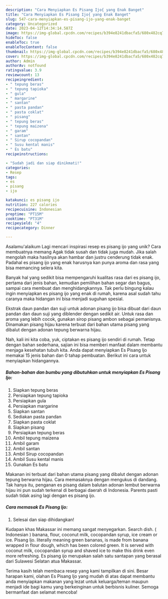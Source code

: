 ```yaml
---
description: "Cara Menyiapkan Es Pisang Ijo{ yang Enak Banget"
title: "Cara Menyiapkan Es Pisang Ijo{ yang Enak Banget"
slug: 547-cara-menyiapkan-es-pisang-ijo-yang-enak-banget
category: Uncategorized
date: 2023-04-12T14:34:14.587Z
image: https://img-global.cpcdn.com/recipes/b394e8241dbacfa5/680x482cq70/es-pisang-ijo-foto-resep-utama.jpg
hideToc: false
enableToc: true
enableTocContent: false
thumbnail: https://img-global.cpcdn.com/recipes/b394e8241dbacfa5/680x482cq70/es-pisang-ijo-foto-resep-utama.jpg
cover: https://img-global.cpcdn.com/recipes/b394e8241dbacfa5/680x482cq70/es-pisang-ijo-foto-resep-utama.jpg
author: Admin
authorAv: notfound
ratingvalue: 3.9
reviewcount: 13
recipeingredient:
- " tepung beras"
- " tepung tapioka"
- " gula"
- " margarine"
- " santan"
- " pasta pandan"
- " pasta coklat"
- " pisang"
- " tepung beras"
- " tepung maizena"
- " garam"
- " santan"
- " Sirup cocopandan"
- " Susu kental manis"
- " Es batu"
recipeinstructions:

- "Sudah jadi dan siap dinikmati!"
categories:
- Resep
tags:
- es
- pisang
- ijo

katakunci: es pisang ijo 
nutrition: 227 calories
recipecuisine: Indonesian
preptime: "PT15M"
cooktime: "PT31M"
recipeyield: "4"
recipecategory: Dinner

---
```



Asalamu'alaikum Lagi mencari inspirasi resep es pisang ijo yang unik? Cara membuatnya memang Agak tidak susah dan tidak juga mudah. Jika salah mengolah maka hasilnya akan hambar dan justru cenderung tidak enak. Padahal es pisang ijo yang enak harusnya kan punya aroma dan rasa yang bisa memancing selera kita.


Banyak hal yang sedikit bisa mempengaruhi kualitas rasa dari es pisang ijo, pertama dari jenis bahan, kemudian pemilihan bahan segar dan bagus, sampai cara membuat dan menghidangkannya. Tak perlu bingung kalau ingin menyiapkan es pisang ijo yang enak di rumah, karena asal sudah tahu caranya maka hidangan ini bisa menjadi suguhan spesial.

Ekstrak daun pandan dan suji untuk adonan pisang ijo bisa dibuat dari daun pandan dan daun suji yang diblender dengan sedikit air. Untuk rasa dan aroma yang lebih cocok, gunakan sirop pisang ambon sebagai pemanisnya. Dinamakan pisang hijau karena terbuat dari bahan utama pisang yang dibalut dengan adonan tepung berwarna hijau.


Nah, kali ini kita coba, yuk, ciptakan es pisang ijo sendiri di rumah. Tetap dengan bahan sederhana, sajian ini bisa memberi manfaat dalam membantu menjaga kesehatan tubuh kita. Anda dapat menyiapkan Es Pisang Ijo memakai 15 jenis bahan dan 0 tahap pembuatan. Berikut ini cara untuk menyiapkan hidangannya.

<!--inarticleads1-->

##### Bahan-bahan dan bumbu yang dibutuhkan untuk menyiapkan Es Pisang Ijo:

1. Siapkan  tepung beras
1. Persiapkan  tepung tapioka
1. Persiapkan  gula
1. Persiapkan  margarine
1. Siapkan  santan
1. Sediakan  pasta pandan
1. Siapkan  pasta coklat
1. Siapkan  pisang
1. Persiapkan  tepung beras
1. Ambil  tepung maizena
1. Ambil  garam
1. Ambil  santan
1. Ambil  Sirup cocopandan
1. Ambil  Susu kental manis
1. Gunakan  Es batu


Makanan ini terbuat dari bahan utama pisang yang dibalut dengan adonan tepung berwarna hijau. Cara memasaknya dengan mengukus di dandang. Tak hanya itu, penganan es pisang dalam balutan adonan lembut berwarna hijau ini pun sudah terkenal di berbagai daerah di Indonesia. Parents pasti sudah tidak asing lagi dengan es pisang ijo. 

<!--inarticleads2-->

##### Cara memasak Es Pisang Ijo:


1. Selesai dan siap dihidangkan!

Kudapan khas Makassar ini memang sangat menyegarkan. Search dish. ( Indonesian ) banana, flour, coconut milk, cocopandan syrup, ice cream or ice. Pisang Ijo. literally meaning green bananas, is made from banana wrapped in flour dough, which has been colored green. It is served with coconut milk, cocopandan syrup and shaved ice to make this drink even more refreshing. Es pisang ijo merupakan salah satu santapan yang berasal dari Sulawesi Selatan atua Makassar. 

Terima kasih telah membaca resep yang kami tampilkan di sini. Besar harapan kami, olahan Es Pisang Ijo yang mudah di atas dapat membantu anda menyiapkan makanan yang lezat untuk keluarga/teman maupun menjadi ide bagi kamu yang berkeinginan untuk berbisnis kuliner. Semoga bermanfaat dan selamat mencoba!
